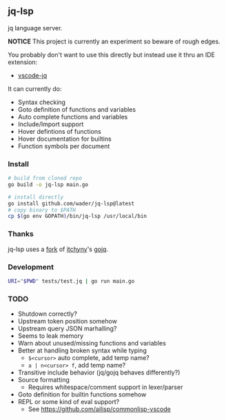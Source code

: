 ## jq-lsp

jq language server.

**NOTICE** This project is currently an experiment so beware of rough edges.

You probably don't want to use this directly but instead use it thru an IDE extension:

- [vscode-jq](https://github.com/wader/vscode-jq)

It can currently do:
- Syntax checking
- Goto definition of functions and variables
- Auto complete functions and variables
- Include/Import support
- Hover defintions of functions
- Hover documentation for builtins
- Function symbols per document

### Install

```sh
# build from cloned repo
go build -o jq-lsp main.go

# install directly
go install github.com/wader/jq-lsp@latest
# copy binary to $PATH
cp $(go env GOPATH)/bin/jq-lsp /usr/local/bin
```

### Thanks

jq-lsp uses a [fork](https://github.com/wader/gojq/tree/jq-lsp) of
[itchyny](https://github.com/itchyny)'s [gojq](github.com/itchyny/gojq).

### Development

```sh
URI="$PWD" tests/test.jq | go run main.go
```

### TODO

- Shutdown correctly?
- Upstream token position somehow
- Upstream query JSON marhalling?
- Seems to leak memory
- Warn about unused/missing functions and variables
- Better at handling broken syntax while typing
   - `$<cursor>` auto complete, add temp name?
   - `a | n<cursor> f`, add temp name?
- Transitive include behavior (jq/gojq behaves differently?)
- Source formatting
    - Requires whitespace/comment support in lexer/parser
- Goto definition for builtin functions somehow
- REPL or some kind of eval support?
    - See https://github.com/ailisp/commonlisp-vscode
